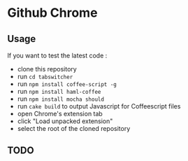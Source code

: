 # Github Chrome

## Usage

If you want to test the latest code :

- clone this repository
- run ``cd tabswitcher``
- run ``npm install coffee-script -g``
- run ``npm install haml-coffee``
- run ``npm install mocha should``
- run ``cake build`` to output Javascript for Coffeescript files
- open Chrome's extension tab
- click "Load unpacked extension"
- select the root of the cloned repository

## TODO

